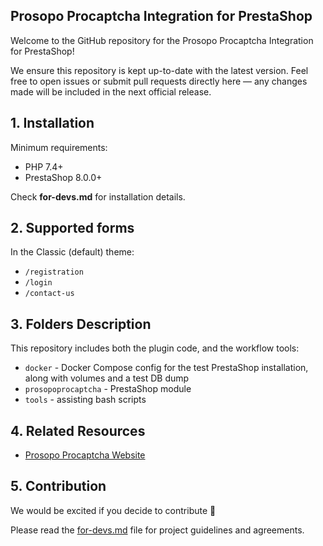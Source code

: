 ## Prosopo Procaptcha Integration for PrestaShop

Welcome to the GitHub repository for
the Prosopo Procaptcha Integration for PrestaShop!

We ensure this repository is kept up-to-date with the latest version. Feel free to open issues or submit pull requests
directly here — any changes made will be included in the next official release.

## 1. Installation

Minimum requirements:
* PHP 7.4+
* PrestaShop 8.0.0+

Check **for-devs.md** for installation details.

## 2. Supported forms

In the Classic (default) theme:

* `/registration`
* `/login`
* `/contact-us`

## 3. Folders Description

This repository includes both the plugin code, and the workflow tools:

- `docker` - Docker Compose config for the test PrestaShop installation, along with volumes and a test DB dump
- `prosopoprocaptcha` - PrestaShop module
- `tools` - assisting bash scripts

## 4. Related Resources

* [Prosopo Procaptcha Website](https://prosopo.io/)

## 5. Contribution

We would be excited if you decide to contribute 🤝

Please read the [for-devs.md](https://github.com/prosopo/procaptcha-wordpress-plugin/blob/main/for-devs.md) file for
project guidelines and agreements.
